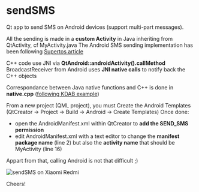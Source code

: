 # sendSMS
Qt app to send SMS on Android devices (support multi-part messages).

All the sending is made in a **custom Activity** in Java inheriting from QtActivity, cf MyActivity.java
The Android SMS sending implementation has been following [Supertos article](http://supertos.free.fr/supertos.php?page=1198)

C++ code use JNI via **QtAndroid::androidActivity().callMethod**
BroadcastReceiver from Android uses **JNI native calls** to notify back the C++ objects

Correspondance between Java native functions and C++ is done in **native.cpp** ([following KDAB example](https://www.kdab.com/qt-android-episode-5/))

From a new project (QML project), you must Create the Android Templates (QtCreator -> Project -> Build -> Android -> Create Templates)
Once done:
   - open the AndroidManifest.xml within QtCreator to **add the SEND_SMS permission**
   - edit AndroidManifest.xml with a text editor to change the **manifest package name** (line 2) but also the **activity name** that should be MyActivity (line 16)

Appart from that, calling Android is not that difficult ;)

![sendSMS on Xiaomi Redmi](https://raw.githubusercontent.com/mbruel/sendSMS/master/pics/sendSMS.jpg)

Cheers!
